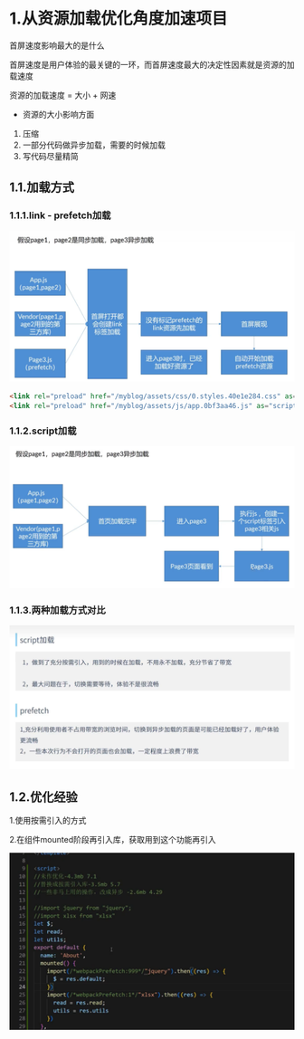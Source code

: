 # 1.从资源加载优化角度加速项目

首屏速度影响最大的是什么

首屏速度是用户体验的最关键的一环，而首屏速度最大的决定性因素就是资源的加载速度

资源的加载速度 = 大小 + 网速

* 资源的大小影响方面

1. 压缩
2. 一部分代码做异步加载，需要的时候加载
3. 写代码尽量精简

## 1.1.加载方式

### 1.1.1.link - prefetch加载

![prefetch](./imgs/prefetch.png)

```html
<link rel="preload" href="/myblog/assets/css/0.styles.40e1e284.css" as="style">
<link rel="preload" href="/myblog/assets/js/app.0bf3aa46.js" as="script">
```

### 1.1.2.script加载

![script](./imgs/script.png)

### 1.1.3.两种加载方式对比

![script](./imgs/load.png)

## 1.2.优化经验

1.使用按需引入的方式

2.在组件mounted阶段再引入库，获取用到这个功能再引入

![script](./imgs/youhua.png)
